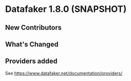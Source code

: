 # Datafaker 1.8.0 (SNAPSHOT)


## New Contributors


## What's Changed


## Providers added

See https://www.datafaker.net/documentation/providers/
